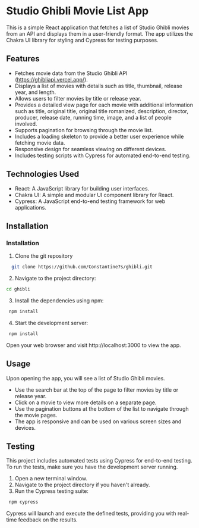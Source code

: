 # Studio Ghibli Movie List App
This is a simple React application that fetches a list of Studio Ghibli movies from an API and displays them in a user-friendly format. The app utilizes the Chakra UI library for styling and Cypress for testing purposes.

##  Features
- Fetches movie data from the Studio Ghibli API (https://ghibliapi.vercel.app/).
- Displays a list of movies with details such as title, thumbnail, release year, and length.
- Allows users to filter movies by title or release year.
- Provides a detailed view page for each movie with additional information such as title, original title, original title romanized, description, director, producer, release date, running time, image, and a list of people involved.
- Supports pagination for browsing through the movie list.
- Includes a loading skeleton to provide a better user experience while fetching movie data.
- Responsive design for seamless viewing on different devices.
- Includes testing scripts with Cypress for automated end-to-end testing.

## Technologies Used
- React: A JavaScript library for building user interfaces.
- Chakra UI: A simple and modular UI component library for React.
- Cypress: A JavaScript end-to-end testing framework for web applications.

## Installation

### Installation
1. Clone the git repository 
```bash
  git clone https://github.com/Constantine7s/ghibli.git
```

2. Navigate to the project directory:
```bash
cd ghibli
```

3. Install the dependencies using npm:
```bash
 npm install
```

4. Start the development server:
```bash
 npm install
```

Open your web browser and visit http://localhost:3000 to view the app.

## Usage
Upon opening the app, you will see a list of Studio Ghibli movies.

- Use the search bar at the top of the page to filter movies by title or release year.
- Click on a movie to view more details on a separate page.
- Use the pagination buttons at the bottom of the list to navigate through the movie pages.
- The app is responsive and can be used on various screen sizes and devices.

## Testing 
This project includes automated tests using Cypress for end-to-end testing. To run the tests, make sure you have the development server running.

1. Open a new terminal window.
2. Navigate to the project directory if you haven't already.
3. Run the Cypress testing suite:

```bash
 npm cypress
```

Cypress will launch and execute the defined tests, providing you with real-time feedback on the results.
